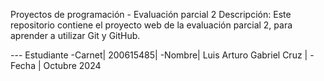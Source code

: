 Proyectos de programación - Evaluación parcial 2
Descripción: Este repositorio contiene el proyecto web de la evaluación parcial 2, para aprender a utilizar
Git y GitHub.

--- Estudiante
-Carnet| 200615485|
-Nombre|  Luis Arturo Gabriel Cruz |
-Fecha | Octubre 2024